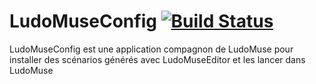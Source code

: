 LudoMuseConfig [![Build Status](https://travis-ci.org/ludomuse/LudoMuseConfig.svg?branch=master)](https://travis-ci.org/ludomuse/LudoMuseConfig)
==============

LudoMuseConfig est une application compagnon de LudoMuse pour installer des scénarios générés avec LudoMuseEditor et les lancer dans LudoMuse